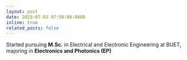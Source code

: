 ```yaml
---
layout: post
date: 2023-07-03 07:59:00-0400
inline: true
related_posts: false
---
```


Started pursuing **M.Sc.** in Electrical and Electronic Engineering at BUET, majoring in **Electronics and Photonics (EP)**
